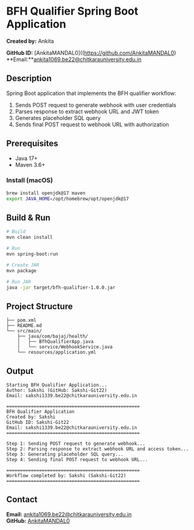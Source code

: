 # BFH Qualifier Spring Boot Application

**Created by:** Ankita 

**GitHub ID:** [AnkitaMANDAL0]((https://github.com/AnkitaMANDAL0)  
**Email:**ankita1069.be22@chitkarauniversity.edu.in  

## Description

Spring Boot application that implements the BFH qualifier workflow:
1. Sends POST request to generate webhook with user credentials
2. Parses response to extract webhook URL and JWT token
3. Generates placeholder SQL query
4. Sends final POST request to webhook URL with authorization

## Prerequisites

- Java 17+
- Maven 3.6+

### Install (macOS)
```bash
brew install openjdk@17 maven
export JAVA_HOME=/opt/homebrew/opt/openjdk@17
```

## Build & Run

```bash
# Build
mvn clean install

# Run
mvn spring-boot:run

# Create JAR
mvn package

# Run JAR
java -jar target/bfh-qualifier-1.0.0.jar
```

## Project Structure

```
├── pom.xml
├── README.md
└── src/main/
    ├── java/com/bajaj/health/
    │   ├── BfhQualifierApp.java
    │   └── service/WebhookService.java
    └── resources/application.yml
```

## Output

```
Starting BFH Qualifier Application...
Author: Sakshi (GitHub: Sakshi-Git22)
Email: sakshi1339.be22@chitkarauniversity.edu.in

=================================================
BFH Qualifier Application
Created by: Sakshi
GitHub ID: Sakshi-Git22
Email: sakshi1339.be22@chitkarauniversity.edu.in
=================================================

Step 1: Sending POST request to generate webhook...
Step 2: Parsing response to extract webhook URL and access token...
Step 3: Generating placeholder SQL query...
Step 4: Sending final POST request to webhook URL...

=================================================
Workflow completed by: Sakshi (Sakshi-Git22)
=================================================
```

## Contact

**Email:** ankita1069.be22@chitkarauniversity.edu.in  
**GitHub:** [AnkitaMANDAL0](https://github.com/AnkitaMANDAL0) 
